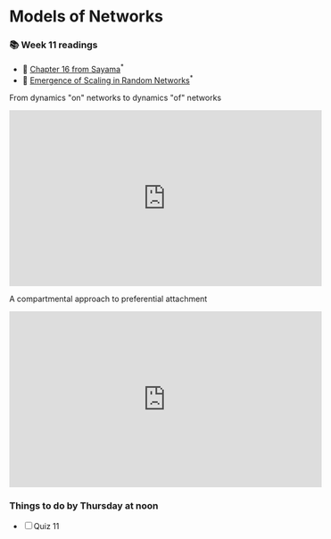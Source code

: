 
# Models of Networks

<div class="reading-box">
  <h3>📚 Week 11 readings</h3>
  <ul class="reading-list">
    <li><span>📖</span> <a href="https://math.libretexts.org/Bookshelves/Scientific_Computing_Simulations_and_Modeling/Introduction_to_the_Modeling_and_Analysis_of_Complex_Systems_(Sayama)/16%3A_Dynamical_Networks_I__Modeling" target="_blank">Chapter 16 from Sayama</a><sup>*</sup></li>
    <li><span>📖</span> <a href="https://brightspace.uvm.edu/content/enforced/89569-202409-AM-Crosslisted/csfiles/home_dir/courses/202209-0824C-Merged/509.full(1).pdf?ou=89569" target="_blank">Emergence of Scaling in Random Networks</a><sup>*</sup></li>
  </ul>
</div>

From dynamics "on" networks to dynamics "of" networks

<iframe src="https://streaming.uvm.edu/media/embed/vzcVKkv/" width="560" height="315" frameborder="0" allowfullscreen></iframe>

A compartmental approach to preferential attachment

<iframe src="https://streaming.uvm.edu/media/embed/bPelGGq/" width="560" height="315" frameborder="0" allowfullscreen></iframe>


<div class="callout-box">
  <h3>Things to do by Thursday at noon</h3>
  <ul class="checklist">
    <li><input type="checkbox" id="task1"><label for="task1">Quiz 11</label></li>
  </ul>
</div>